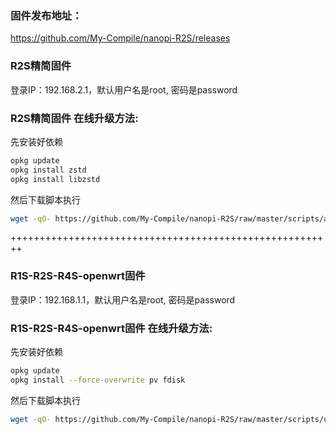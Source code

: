 ### 固件发布地址：
https://github.com/My-Compile/nanopi-R2S/releases

### R2S精简固件
登录IP：192.168.2.1，默认用户名是root, 密码是password

### R2S精简固件 在线升级方法:  
先安装好依赖
```bash
opkg update
opkg install zstd
opkg install libzstd
```
然后下载脚本执行
```bash
wget -qO- https://github.com/My-Compile/nanopi-R2S/raw/master/scripts/autoupdate.sh | sh
```

++++++++++++++++++++++++++++++++++++++++++++++++++++++++

### R1S-R2S-R4S-openwrt固件
登录IP：192.168.1.1，默认用户名是root, 密码是password

### R1S-R2S-R4S-openwrt固件 在线升级方法:  
先安装好依赖
```bash
opkg update
opkg install --force-overwrite pv fdisk
```
然后下载脚本执行
```bash
wget -qO- https://github.com/My-Compile/nanopi-R2S/raw/master/scripts/update.sh | sh
```
